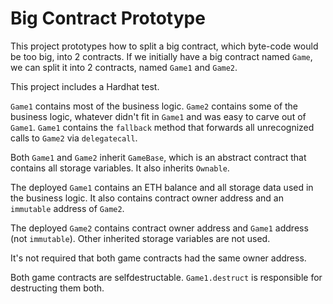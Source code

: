 # Big Contract Prototype

This project prototypes how to split a big contract, which byte-code would be too big, into 2 contracts. If we initially have a big contract named `Game`, we can split it into 2 contracts, named `Game1` and `Game2`.

This project includes a Hardhat test.

`Game1` contains most of the business logic. `Game2` contains some of the business logic, whatever didn't fit in `Game1` and was easy to carve out of `Game1`. `Game1` contains the `fallback` method that forwards all unrecognized calls to `Game2` via `delegatecall`.

Both `Game1` and `Game2` inherit `GameBase`, which is an abstract contract that contains all storage variables. It also inherits `Ownable`.

The deployed `Game1` contains an ETH balance and all storage data used in the business logic. It also contains contract owner address and an `immutable` address of `Game2`.

The deployed `Game2` contains contract owner address and `Game1` address (not `immutable`). Other inherited storage variables are not used.

It's not required that both game contracts had the same owner address.

Both game contracts are selfdestructable. `Game1.destruct` is responsible for destructing them both.
